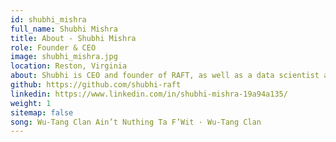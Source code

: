 ```yaml
---
id: shubhi_mishra
full_name: Shubhi Mishra
title: About - Shubhi Mishra
role: Founder & CEO
image: shubhi_mishra.jpg
location: Reston, Virginia
about: Shubhi is CEO and founder of RAFT, as well as a data scientist and lawyer. She is an unapologetic disruptor in the defense industry, driving contract wins over GovCon giants to deliver innovative solutions to some of the world’s most complex digital engineering problems. Shubhi has extensive experience leveraging human-centered design principles to create accessible, impactful, razor’s-edge solutions in the highest security environments. With more than 15 years of experience in the data and technology industry, Shubhi has transformed Raft into a leading player in the defense ecosystem since its inception in 2018. She began her journey in the world of data and technology by earning an MS in computational biology from Boston University and a JD from George Washington Law School. Shubhi embarked on a successful career in the tech industry, holding various roles in software engineering, data analysis, and product management at Fortune-500 organizations prior to starting her own company. Shubhi is a champion for women in STEM and leadership and pursues a “LFG!” winning agenda in all arenas from fielding tip-of-the-spear solutions to Peloton sprints. 
github: https://github.com/shubhi-raft
linkedin: https://www.linkedin.com/in/shubhi-mishra-19a94a135/
weight: 1
sitemap: false
song: Wu-Tang Clan Ain’t Nuthing Ta F’Wit · Wu-Tang Clan
---
```

